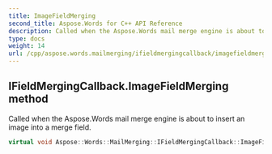 ```yaml
---
title: ImageFieldMerging
second_title: Aspose.Words for C++ API Reference
description: Called when the Aspose.Words mail merge engine is about to insert an image into a merge field.
type: docs
weight: 14
url: /cpp/aspose.words.mailmerging/ifieldmergingcallback/imagefieldmerging/
---
```

## IFieldMergingCallback.ImageFieldMerging method


Called when the Aspose.Words mail merge engine is about to insert an image into a merge field.

```cpp
virtual void Aspose::Words::MailMerging::IFieldMergingCallback::ImageFieldMerging(System::SharedPtr<Aspose::Words::MailMerging::ImageFieldMergingArgs> args)=0
```

